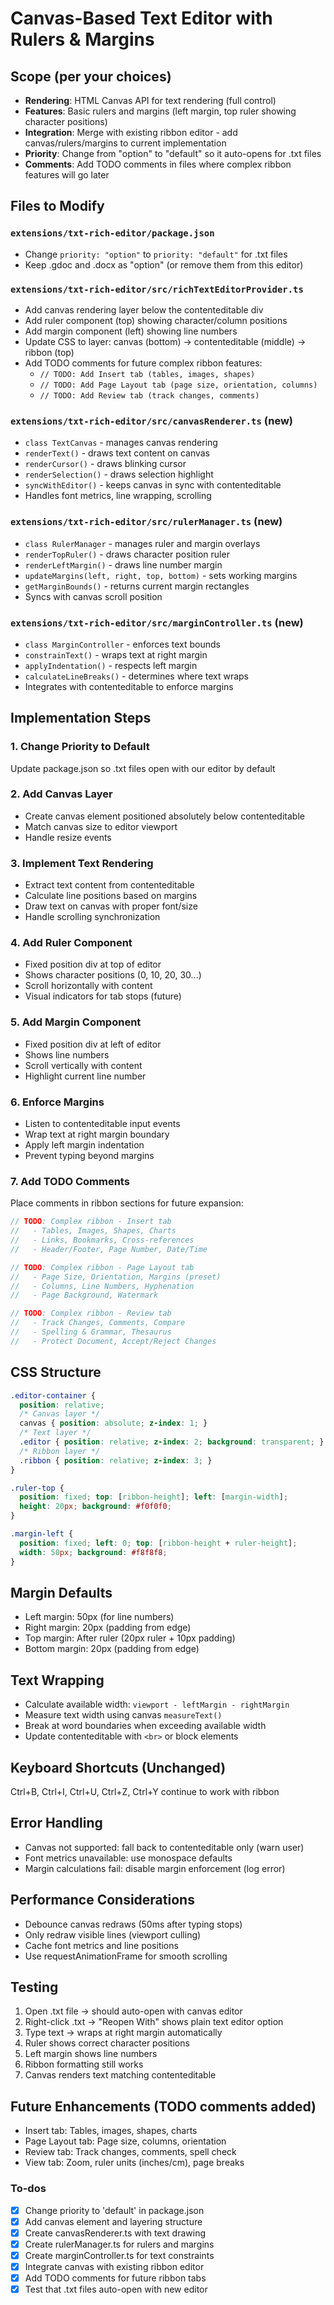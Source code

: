 <!-- 23a43237-3e96-4ee0-9dd5-303d9164720e d7c2555a-fe78-434e-8a18-3c95e2009204 -->
# Canvas-Based Text Editor with Rulers & Margins

## Scope (per your choices)

- **Rendering**: HTML Canvas API for text rendering (full control)
- **Features**: Basic rulers and margins (left margin, top ruler showing character positions)
- **Integration**: Merge with existing ribbon editor - add canvas/rulers/margins to current implementation
- **Priority**: Change from "option" to "default" so it auto-opens for .txt files
- **Comments**: Add TODO comments in files where complex ribbon features will go later

## Files to Modify

### `extensions/txt-rich-editor/package.json`

- Change `priority: "option"` to `priority: "default"` for .txt files
- Keep .gdoc and .docx as "option" (or remove them from this editor)

### `extensions/txt-rich-editor/src/richTextEditorProvider.ts`

- Add canvas rendering layer below the contenteditable div
- Add ruler component (top) showing character/column positions
- Add margin component (left) showing line numbers
- Update CSS to layer: canvas (bottom) → contenteditable (middle) → ribbon (top)
- Add TODO comments for future complex ribbon features:
  - `// TODO: Add Insert tab (tables, images, shapes)`
  - `// TODO: Add Page Layout tab (page size, orientation, columns)`
  - `// TODO: Add Review tab (track changes, comments)`

### `extensions/txt-rich-editor/src/canvasRenderer.ts` (new)

- `class TextCanvas` - manages canvas rendering
- `renderText()` - draws text content on canvas
- `renderCursor()` - draws blinking cursor
- `renderSelection()` - draws selection highlight
- `syncWithEditor()` - keeps canvas in sync with contenteditable
- Handles font metrics, line wrapping, scrolling

### `extensions/txt-rich-editor/src/rulerManager.ts` (new)

- `class RulerManager` - manages ruler and margin overlays
- `renderTopRuler()` - draws character position ruler
- `renderLeftMargin()` - draws line number margin
- `updateMargins(left, right, top, bottom)` - sets working margins
- `getMarginBounds()` - returns current margin rectangles
- Syncs with canvas scroll position

### `extensions/txt-rich-editor/src/marginController.ts` (new)

- `class MarginController` - enforces text bounds
- `constrainText()` - wraps text at right margin
- `applyIndentation()` - respects left margin
- `calculateLineBreaks()` - determines where text wraps
- Integrates with contenteditable to enforce margins

## Implementation Steps

### 1. Change Priority to Default

Update package.json so .txt files open with our editor by default

### 2. Add Canvas Layer

- Create canvas element positioned absolutely below contenteditable
- Match canvas size to editor viewport
- Handle resize events

### 3. Implement Text Rendering

- Extract text content from contenteditable
- Calculate line positions based on margins
- Draw text on canvas with proper font/size
- Handle scrolling synchronization

### 4. Add Ruler Component

- Fixed position div at top of editor
- Shows character positions (0, 10, 20, 30...)
- Scroll horizontally with content
- Visual indicators for tab stops (future)

### 5. Add Margin Component

- Fixed position div at left of editor
- Shows line numbers
- Scroll vertically with content
- Highlight current line number

### 6. Enforce Margins

- Listen to contenteditable input events
- Wrap text at right margin boundary
- Apply left margin indentation
- Prevent typing beyond margins

### 7. Add TODO Comments

Place comments in ribbon sections for future expansion:

```typescript
// TODO: Complex ribbon - Insert tab
//   - Tables, Images, Shapes, Charts
//   - Links, Bookmarks, Cross-references
//   - Header/Footer, Page Number, Date/Time

// TODO: Complex ribbon - Page Layout tab
//   - Page Size, Orientation, Margins (preset)
//   - Columns, Line Numbers, Hyphenation
//   - Page Background, Watermark

// TODO: Complex ribbon - Review tab
//   - Track Changes, Comments, Compare
//   - Spelling & Grammar, Thesaurus
//   - Protect Document, Accept/Reject Changes
```

## CSS Structure

```css
.editor-container {
  position: relative;
  /* Canvas layer */
  canvas { position: absolute; z-index: 1; }
  /* Text layer */
  .editor { position: relative; z-index: 2; background: transparent; }
  /* Ribbon layer */
  .ribbon { position: relative; z-index: 3; }
}

.ruler-top {
  position: fixed; top: [ribbon-height]; left: [margin-width];
  height: 20px; background: #f0f0f0;
}

.margin-left {
  position: fixed; left: 0; top: [ribbon-height + ruler-height];
  width: 50px; background: #f8f8f8;
}
```

## Margin Defaults

- Left margin: 50px (for line numbers)
- Right margin: 20px (padding from edge)
- Top margin: After ruler (20px ruler + 10px padding)
- Bottom margin: 20px (padding from edge)

## Text Wrapping

- Calculate available width: `viewport - leftMargin - rightMargin`
- Measure text width using canvas `measureText()`
- Break at word boundaries when exceeding available width
- Update contenteditable with `<br>` or block elements

## Keyboard Shortcuts (Unchanged)

Ctrl+B, Ctrl+I, Ctrl+U, Ctrl+Z, Ctrl+Y continue to work with ribbon

## Error Handling

- Canvas not supported: fall back to contenteditable only (warn user)
- Font metrics unavailable: use monospace defaults
- Margin calculations fail: disable margin enforcement (log error)

## Performance Considerations

- Debounce canvas redraws (50ms after typing stops)
- Only redraw visible lines (viewport culling)
- Cache font metrics and line positions
- Use requestAnimationFrame for smooth scrolling

## Testing

1. Open .txt file → should auto-open with canvas editor
2. Right-click .txt → "Reopen With" shows plain text editor option
3. Type text → wraps at right margin automatically
4. Ruler shows correct character positions
5. Left margin shows line numbers
6. Ribbon formatting still works
7. Canvas renders text matching contenteditable

## Future Enhancements (TODO comments added)

- Insert tab: Tables, images, shapes, charts
- Page Layout tab: Page size, columns, orientation
- Review tab: Track changes, comments, spell check
- View tab: Zoom, ruler units (inches/cm), page breaks

### To-dos

- [x] Change priority to 'default' in package.json
- [x] Add canvas element and layering structure
- [x] Create canvasRenderer.ts with text drawing
- [x] Create rulerManager.ts for rulers and margins
- [x] Create marginController.ts for text constraints
- [x] Integrate canvas with existing ribbon editor
- [x] Add TODO comments for future ribbon tabs
- [x] Test that .txt files auto-open with new editor